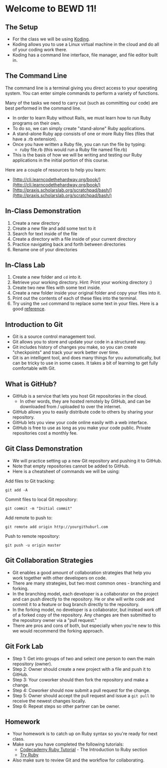 # Welcome to BEWD 11!

## The Setup
- For the class we will be using [Koding](https://koding.com/).
- Koding allows you to use a Linux virtual machine in the cloud and do all of your coding work there.
- Koding has a command line interface, file manager, and file editor built in.

## The Command Line

The command line is a terminal giving you direct access to your operating system. You can enter simple commands to perform a variety of functions.

Many of the tasks we need to carry out (such as committing our code) are best performed in the command line.

- In order to learn Ruby without Rails, we must learn how to run Ruby programs on their own.
- To do so, we can simply create "stand-alone" Ruby applications.
- A stand-alone Ruby app consists of one or more Ruby files (files that have a .rb extension).
- Once you have written a Ruby file, you can run the file by typing:
	- ruby file.rb (this would run a Ruby file named file.rb)
- This is the basis of how we will be writing and testing our Ruby applications in the initial portion of this course.

Here are a couple of resources to help you learn:
- [http://cli.learncodethehardway.org/book/](http://cli.learncodethehardway.org/book/)
- [http://praxis.scholarslab.org/scratchpad/bash/](http://praxis.scholarslab.org/scratchpad/bash/)

## In-Class Demonstration
1. Create a new directory
2. Create a new file and add some text to it
3. Search for text inside of the file
4. Create a directory with a file inside of your current directory
5. Practice navigating back and forth between directories
6. Rename one of your directories

## In-Class Lab
1. Create a new folder and `cd` into it.
2. Retrieve your working directory. Hint: Print your working directory :)
3. Create two new files with some text inside.
4. Create a new folder inside your original folder and copy your files into it.
5. Print out the contents of each of these files into the terminal.
6. Try using the `sed` command to replace some text in your files. Here is a good [reference](http://www.folkstalk.com/2012/01/sed-command-in-unix-examples.html).

## Introduction to Git
- Git is a source control management tool.
- Git allows you to store and update your code in a structured way.
- Git includes history of changes you make, so you can create "checkpoints" and track your work better over time.
- Git is an intelligent tool, and does many things for you automatically, but can be tricky to use in some cases. It takes a bit of learning to get fully comfortable with Git.

## What is GitHub?
- GitHub is a service that lets you host Git repositories in the cloud.
	- In other words, they are hosted remotely by GitHub, and can be downloaded from / uploaded to over the internet.
- GitHub allows you to easily distribute code to others by sharing your repository.
- GitHub lets you view your code online easily with a web interface.
- GitHub is free to use as long as you make your code public.
Private repositories cost a monthly fee.

## Git Class Demonstration
- We will practice setting up a new Git repository and pushing it to GitHub.
- Note that empty repositories cannot be added to GitHub.
- Here is a cheatsheet of commands we will be using:

Add files to Git tracking:

```
git add -A
```

Commit files to local Git repository:

```
git commit -m "Initial commit"
```

Add remote to push to:

```
git remote add origin http://yourgithuburl.com
```

Push to remote repository:

```
git push -u origin master
```

## Git Collaboration Strategies
- Git enables a good amount of collaboration strategies that help you work together with other developers on code.
- There are many strategies, but two most common ones - branching and forking.
- In the branching model, each developer is a collaborator on the project and can push directly to the repository. He or she will write code and commit it to a feature or bug branch directly to the repository.
- In the forking model, no developer is a collaborator, but instead work off of a forked copy of the repository. Any changes are then submitted to the repository owner via a "pull request."
- There are pros and cons of both, but especially when you're new to this we would recommend the forking approach.

## Git Fork Lab
- Step 1: Get into groups of two and select one person to own the main repository (owner).
- Step 2: Owner should create a new project with a file and push it to GitHub.
- Step 3: Your coworker should then fork the repository and make a change.
- Step 4: Coworker should now submit a pull request for the change.
- Step 5: Owner should accept the pull request and issue a `git pull` to receive the newest changes locally.
- Step 6: Repeat steps so other partner can be owner.

## Homework
- Your homework is to catch up on Ruby syntax so you're ready for next class.
- Make sure you have completed the following tutorials:
	- [Codecademy Ruby Tutorial](https://www.codecademy.com/tracks/ruby) - The Introduction to Ruby section
	- [Try Ruby](http://tryruby.org)
- Also make sure to review Git and the workflow for collaborating.